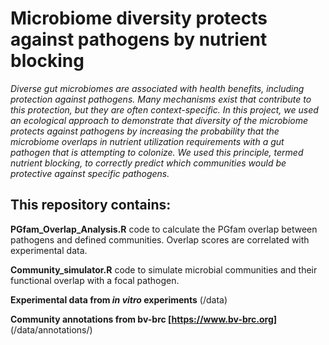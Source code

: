 # Microbiome diversity protects against pathogens by nutrient blocking

_Diverse gut microbiomes are associated with health benefits, including protection against pathogens. Many mechanisms exist that contribute to this protection, but they are often context-specific. In this project, we used an ecological approach to demonstrate that diversity of the microbiome protects against pathogens by increasing the probability that the microbiome overlaps in nutrient utilization requirements with a gut pathogen that is attempting to colonize. We used this principle, termed nutrient blocking, to correctly predict which communities would be protective against specific pathogens._

## This repository contains:

**PGfam_Overlap_Analysis.R** code to calculate the PGfam overlap between pathogens and defined communities. Overlap scores are correlated with experimental data.

**Community_simulator.R** code to simulate microbial communities and their functional overlap with a focal pathogen.

**Experimental data from _in vitro_ experiments** (/data)

**Community annotations from bv-brc [https://www.bv-brc.org]** (/data/annotations/)

